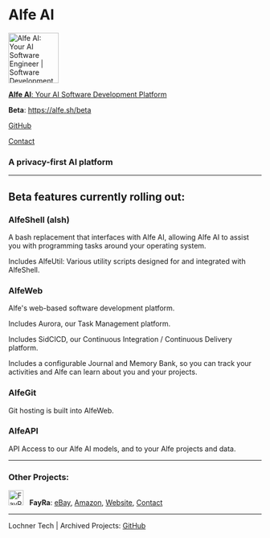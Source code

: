 # Alfe AI

<img src="https://avatars.githubusercontent.com/u/194872969?s=200&v=4" alt="Alfe AI: Your AI Software Engineer | Software Development Platform" width="100">

[**Alfe AI**: Your AI Software Development Platform](https://alfe.sh)  

**Beta**: https://alfe.sh/beta <!-- For Beta, Beta is not going to support enterprise users yet. Enterprise Q2 2025.-->

[GitHub](https://github.com/alfe-ai)

[Contact](mailto:alfe@lochner.tech)

<h3>A privacy-first AI platform</h3>
<!-- What we do with your data is transparent. -->
<hr>
<h2>Beta features currently rolling out:</h2>
<h3>AlfeShell (alsh)</h3>
<p>A bash replacement that interfaces with Alfe AI, allowing Alfe AI to assist you with programming tasks around your operating system.</p>
<p>Includes AlfeUtil: Various utility scripts designed for and integrated with AlfeShell.</p>
<!-- --- -->
<h3>AlfeWeb</h3>
<p>Alfe's web-based software development platform.</p>
<p>Includes Aurora, our Task Management platform.</p>
<p>Includes SidCICD, our Continuous Integration / Continuous Delivery platform.</p> <!-- Dev env VPS/VMs, local client side VMs ? (Android, e.g.) -->
<p>Includes a configurable Journal <!-- TLG --> and Memory Bank, so you can track your activities and Alfe can learn about you and your projects.</p>
<!-- --- -->
<h3>AlfeGit</h3>
<p>Git hosting is built into AlfeWeb.</p> <!-- GitChain ? -->
<!-- --- -->
<h3>AlfeAPI</h3>
<p>API Access to our Alfe AI models, and to your Alfe projects and data.</p>
<!-- --- -->

--- 

### Other Projects:

<img src="https://avatars.githubusercontent.com/u/185224928?s=64&v=4" alt="FayRa" width="30"> &nbsp; **FayRa**: <!--[GitHub](https://github.com/fay-ra), --><!--(eCommerce / Logistics) , -->[eBay](https://www.ebay.com/str/fayralogistics), [Amazon](https://www.amazon.com/shops/fayra), [Website](https://fayra.com), [Contact](mailto:support@fayra.com)

--- 

Lochner Tech | Archived Projects: [GitHub](https://github.com/orgs/lochner-arc/repositories)
